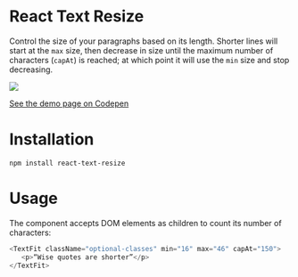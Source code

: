 # React Text Resize

 Control the size of your paragraphs based on its length.
 Shorter lines will start at the `max` size, then decrease in size until the maximum number of characters (`capAt`) is reached; at which point it will use the `min` size and stop decreasing.
 
 ![](https://cldup.com/QemouMSu4t.gif)

 [See the demo page on Codepen](https://codepen.io/magalhini/pen/wqeaEE?editors=1010)

# Installation
`npm install react-text-resize`

# Usage

The component accepts DOM elements as children to count its number of characters:

```js
<TextFit className="optional-classes" min="16" max="46" capAt="150">
   <p>“Wise quotes are shorter”</p>
</TextFit>
```
